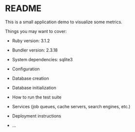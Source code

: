 # README

This is a small application demo to visualize some metrics. 

Things you may want to cover:

* Ruby version: 3.1.2

* Bundler version: 2.3.18

* System dependencies: sqlite3

* Configuration

* Database creation

* Database initialization

* How to run the test suite

* Services (job queues, cache servers, search engines, etc.)

* Deployment instructions

* ...
